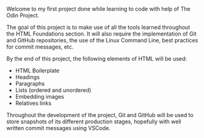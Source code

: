 Welcome to my first project done while learning to code with help of The Odin Project.

The goal of this project is to make use of all the tools learned throughout 
the HTML Foundations section. It will also require the implementation of Git
and GitHub repositories, the use of the Linux Command Line, best practices for
commit messages, etc. 

By the end of this project, the following elements of HTML will be used:
  - HTML Boilerplate
  - Headings
  - Paragraphs
  - Lists (ordered and unordered)
  - Embedding images
  - Relatives links

Throughout the development of the project, Git and GitHub will be used to store
snapshots of its different production stages, hopefully with well written commit
messages using VSCode. 

